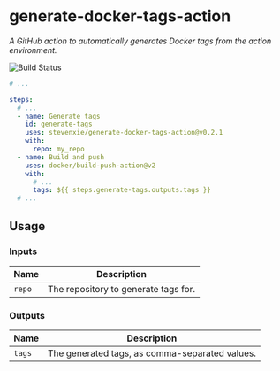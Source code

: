 # generate-docker-tags-action

_A GitHub action to automatically generates Docker tags from the action environment._

![[Build Status][build]][build-img]

```yaml
# ...

steps:
  # ...
  - name: Generate tags
    id: generate-tags
    uses: stevenxie/generate-docker-tags-action@v0.2.1
    with:
      repo: my_repo
  - name: Build and push
    uses: docker/build-push-action@v2
    with:
      # ...
      tags: ${{ steps.generate-tags.outputs.tags }}
  # ...
```

## Usage

### Inputs

| Name   | Description                          |
| ------ | ------------------------------------ |
| `repo` | The repository to generate tags for. |

### Outputs

| Name   | Description                                    |
| ------ | ---------------------------------------------- |
| `tags` | The generated tags, as comma-separated values. |

[build]: https://github.com/stevenxie/generate-docker-tags-action/actions
[build-img]: https://img.shields.io/github/workflow/status/stevenxie/generate-docker-tags-action/test?style=for-the-badge
